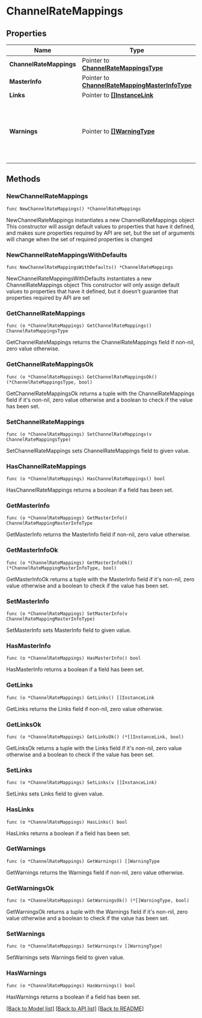 # ChannelRateMappings

## Properties

Name | Type | Description | Notes
------------ | ------------- | ------------- | -------------
**ChannelRateMappings** | Pointer to [**ChannelRateMappingsType**](ChannelRateMappingsType.md) |  | [optional] 
**MasterInfo** | Pointer to [**ChannelRateMappingMasterInfoType**](ChannelRateMappingMasterInfoType.md) |  | [optional] 
**Links** | Pointer to [**[]InstanceLink**](InstanceLink.md) |  | [optional] 
**Warnings** | Pointer to [**[]WarningType**](WarningType.md) | Used in conjunction with the Success element to define a business error. | [optional] 

## Methods

### NewChannelRateMappings

`func NewChannelRateMappings() *ChannelRateMappings`

NewChannelRateMappings instantiates a new ChannelRateMappings object
This constructor will assign default values to properties that have it defined,
and makes sure properties required by API are set, but the set of arguments
will change when the set of required properties is changed

### NewChannelRateMappingsWithDefaults

`func NewChannelRateMappingsWithDefaults() *ChannelRateMappings`

NewChannelRateMappingsWithDefaults instantiates a new ChannelRateMappings object
This constructor will only assign default values to properties that have it defined,
but it doesn't guarantee that properties required by API are set

### GetChannelRateMappings

`func (o *ChannelRateMappings) GetChannelRateMappings() ChannelRateMappingsType`

GetChannelRateMappings returns the ChannelRateMappings field if non-nil, zero value otherwise.

### GetChannelRateMappingsOk

`func (o *ChannelRateMappings) GetChannelRateMappingsOk() (*ChannelRateMappingsType, bool)`

GetChannelRateMappingsOk returns a tuple with the ChannelRateMappings field if it's non-nil, zero value otherwise
and a boolean to check if the value has been set.

### SetChannelRateMappings

`func (o *ChannelRateMappings) SetChannelRateMappings(v ChannelRateMappingsType)`

SetChannelRateMappings sets ChannelRateMappings field to given value.

### HasChannelRateMappings

`func (o *ChannelRateMappings) HasChannelRateMappings() bool`

HasChannelRateMappings returns a boolean if a field has been set.

### GetMasterInfo

`func (o *ChannelRateMappings) GetMasterInfo() ChannelRateMappingMasterInfoType`

GetMasterInfo returns the MasterInfo field if non-nil, zero value otherwise.

### GetMasterInfoOk

`func (o *ChannelRateMappings) GetMasterInfoOk() (*ChannelRateMappingMasterInfoType, bool)`

GetMasterInfoOk returns a tuple with the MasterInfo field if it's non-nil, zero value otherwise
and a boolean to check if the value has been set.

### SetMasterInfo

`func (o *ChannelRateMappings) SetMasterInfo(v ChannelRateMappingMasterInfoType)`

SetMasterInfo sets MasterInfo field to given value.

### HasMasterInfo

`func (o *ChannelRateMappings) HasMasterInfo() bool`

HasMasterInfo returns a boolean if a field has been set.

### GetLinks

`func (o *ChannelRateMappings) GetLinks() []InstanceLink`

GetLinks returns the Links field if non-nil, zero value otherwise.

### GetLinksOk

`func (o *ChannelRateMappings) GetLinksOk() (*[]InstanceLink, bool)`

GetLinksOk returns a tuple with the Links field if it's non-nil, zero value otherwise
and a boolean to check if the value has been set.

### SetLinks

`func (o *ChannelRateMappings) SetLinks(v []InstanceLink)`

SetLinks sets Links field to given value.

### HasLinks

`func (o *ChannelRateMappings) HasLinks() bool`

HasLinks returns a boolean if a field has been set.

### GetWarnings

`func (o *ChannelRateMappings) GetWarnings() []WarningType`

GetWarnings returns the Warnings field if non-nil, zero value otherwise.

### GetWarningsOk

`func (o *ChannelRateMappings) GetWarningsOk() (*[]WarningType, bool)`

GetWarningsOk returns a tuple with the Warnings field if it's non-nil, zero value otherwise
and a boolean to check if the value has been set.

### SetWarnings

`func (o *ChannelRateMappings) SetWarnings(v []WarningType)`

SetWarnings sets Warnings field to given value.

### HasWarnings

`func (o *ChannelRateMappings) HasWarnings() bool`

HasWarnings returns a boolean if a field has been set.


[[Back to Model list]](../README.md#documentation-for-models) [[Back to API list]](../README.md#documentation-for-api-endpoints) [[Back to README]](../README.md)


